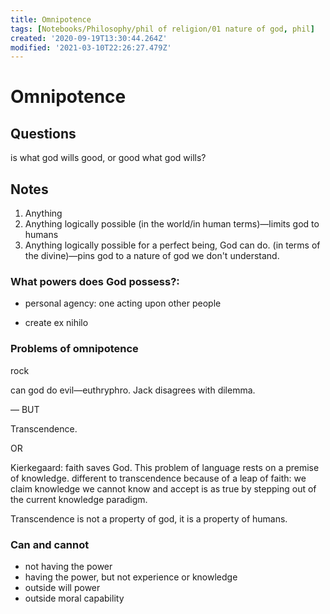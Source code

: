 ```yaml
---
title: Omnipotence
tags: [Notebooks/Philosophy/phil of religion/01 nature of god, phil]
created: '2020-09-19T13:30:44.264Z'
modified: '2021-03-10T22:26:27.479Z'
---
```


# Omnipotence

## Questions

is what god wills good, or good what god wills?



## Notes

1. Anything
2. Anything logically possible (in the world/in human terms)—limits god to humans
3. Anything logically possible for a perfect being, God can do. (in terms of the divine)—pins god to a nature of god we don't understand.

### What powers does God possess?:

- personal agency: one acting upon other people

- create ex nihilo



### Problems of omnipotence

rock

can god do evil—euthryphro. Jack disagrees with dilemma.



— BUT

Transcendence.

OR

Kierkegaard: faith saves God. This problem of language rests on a premise of knowledge. different to transcendence because of a leap of faith: we claim knowledge we cannot know and accept is as true by stepping out of the current knowledge paradigm.



Transcendence is not a property of god, it is a property of humans.

### Can and cannot

- not having the power
- having the power, but not experience or knowledge
- outside will power
- outside moral capability




